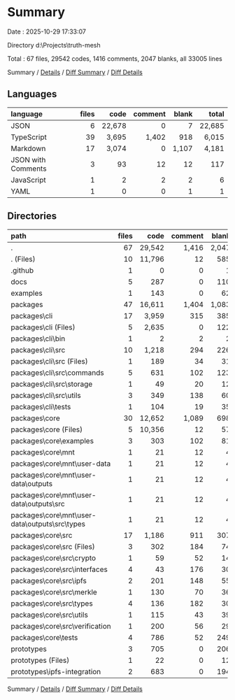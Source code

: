 # Summary

Date : 2025-10-29 17:33:07

Directory d:\\Projects\\truth-mesh

Total : 67 files,  29542 codes, 1416 comments, 2047 blanks, all 33005 lines

Summary / [Details](details.md) / [Diff Summary](diff.md) / [Diff Details](diff-details.md)

## Languages
| language | files | code | comment | blank | total |
| :--- | ---: | ---: | ---: | ---: | ---: |
| JSON | 6 | 22,678 | 0 | 7 | 22,685 |
| TypeScript | 39 | 3,695 | 1,402 | 918 | 6,015 |
| Markdown | 17 | 3,074 | 0 | 1,107 | 4,181 |
| JSON with Comments | 3 | 93 | 12 | 12 | 117 |
| JavaScript | 1 | 2 | 2 | 2 | 6 |
| YAML | 1 | 0 | 0 | 1 | 1 |

## Directories
| path | files | code | comment | blank | total |
| :--- | ---: | ---: | ---: | ---: | ---: |
| . | 67 | 29,542 | 1,416 | 2,047 | 33,005 |
| . (Files) | 10 | 11,796 | 12 | 585 | 12,393 |
| .github | 1 | 0 | 0 | 1 | 1 |
| docs | 5 | 287 | 0 | 110 | 397 |
| examples | 1 | 143 | 0 | 62 | 205 |
| packages | 47 | 16,611 | 1,404 | 1,083 | 19,098 |
| packages\\cli | 17 | 3,959 | 315 | 385 | 4,659 |
| packages\\cli (Files) | 5 | 2,635 | 0 | 122 | 2,757 |
| packages\\cli\\bin | 1 | 2 | 2 | 2 | 6 |
| packages\\cli\\src | 10 | 1,218 | 294 | 226 | 1,738 |
| packages\\cli\\src (Files) | 1 | 189 | 34 | 31 | 254 |
| packages\\cli\\src\\commands | 5 | 631 | 102 | 123 | 856 |
| packages\\cli\\src\\storage | 1 | 49 | 20 | 12 | 81 |
| packages\\cli\\src\\utils | 3 | 349 | 138 | 60 | 547 |
| packages\\cli\\tests | 1 | 104 | 19 | 35 | 158 |
| packages\\core | 30 | 12,652 | 1,089 | 698 | 14,439 |
| packages\\core (Files) | 5 | 10,356 | 12 | 57 | 10,425 |
| packages\\core\\examples | 3 | 303 | 102 | 81 | 486 |
| packages\\core\\mnt | 1 | 21 | 12 | 4 | 37 |
| packages\\core\\mnt\\user-data | 1 | 21 | 12 | 4 | 37 |
| packages\\core\\mnt\\user-data\\outputs | 1 | 21 | 12 | 4 | 37 |
| packages\\core\\mnt\\user-data\\outputs\\src | 1 | 21 | 12 | 4 | 37 |
| packages\\core\\mnt\\user-data\\outputs\\src\\types | 1 | 21 | 12 | 4 | 37 |
| packages\\core\\src | 17 | 1,186 | 911 | 307 | 2,404 |
| packages\\core\\src (Files) | 3 | 302 | 184 | 74 | 560 |
| packages\\core\\src\\crypto | 1 | 59 | 52 | 14 | 125 |
| packages\\core\\src\\interfaces | 4 | 43 | 176 | 30 | 249 |
| packages\\core\\src\\ipfs | 2 | 201 | 148 | 55 | 404 |
| packages\\core\\src\\merkle | 1 | 130 | 70 | 36 | 236 |
| packages\\core\\src\\types | 4 | 136 | 182 | 30 | 348 |
| packages\\core\\src\\utils | 1 | 115 | 43 | 39 | 197 |
| packages\\core\\src\\verification | 1 | 200 | 56 | 29 | 285 |
| packages\\core\\tests | 4 | 786 | 52 | 249 | 1,087 |
| prototypes | 3 | 705 | 0 | 206 | 911 |
| prototypes (Files) | 1 | 22 | 0 | 12 | 34 |
| prototypes\\ipfs-integration | 2 | 683 | 0 | 194 | 877 |

Summary / [Details](details.md) / [Diff Summary](diff.md) / [Diff Details](diff-details.md)